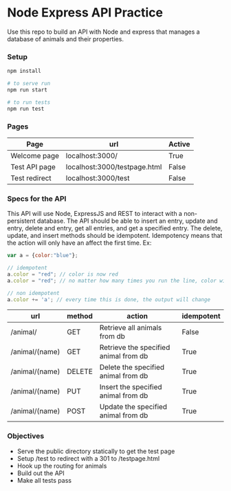 # Node Express API Practice
Use this repo to build an API with Node and express that manages a database of animals and their properties.

### Setup
```sh
npm install

# to serve run
npm run start

# to run tests
npm run test

```

### Pages
| Page   |      url      |  Active |
|----------|-------------|------|
| Welcome page |  localhost:3000/ | True |
| Test API page | localhost:3000/testpage.html   |   False |
| Test redirect | localhost:3000/test   |   False |


### Specs for the API
This API will use Node, ExpressJS and REST to interact with a non-persistent database. The API should be able to insert an entry, update and entry, delete and entry, get all entries, and get a specified entry. The delete, update, and insert methods should be idempotent. Idempotency means that the action will only have an affect the first time. Ex:
```js
var a = {color:"blue"};

// idempotent
a.color = "red"; // color is now red
a.color = "red"; // no matter how many times you run the line, color will always be 'red'

// non idempotent
a.color += 'a'; // every time this is done, the output will change
```

| url | method | action | idempotent |
|---|---|---|---|
| /animal/        | GET | Retrieve all animals from db  | False  |
| /animal/(name)  | GET | Retrieve the specified animal from db  | True  |
| /animal/(name)  | DELETE | Delete the specified animal from db  | True  |
| /animal/(name)  | PUT | Insert the specified animal from db  | True  |
| /animal/(name)  | POST | Update the specified animal from db  | True  |


### Objectives
- Serve the public directory statically to get the test page
- Setup /test to redirect with a 301 to /testpage.html
- Hook up the routing for animals
- Build out the API
- Make all tests pass
